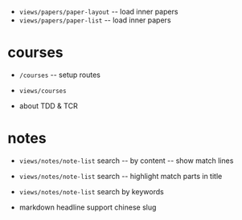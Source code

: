 - `views/papers/paper-layout` -- load inner papers
- `views/papers/paper-list` -- load inner papers

# courses

- `/courses` -- setup routes

- `views/courses`

- about TDD & TCR

# notes

- `views/notes/note-list` search -- by content -- show match lines
- `views/notes/note-list` search -- highlight match parts in title

- `views/notes/note-list` search by keywords

- markdown headline support chinese slug
